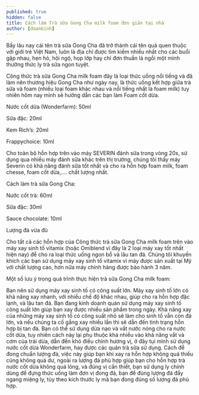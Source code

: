```yaml
---
published: true
hidden: false
title: Cách làm Trà sữa Gong Cha milk foam đơn giản tại nhà
author: [doanbinh] 
---
```



Bấy lâu nay cái tên trà sữa Gong Cha đã trở thành cái tên quá quen thuộc với giới trẻ Việt Nam, luôn là địa chỉ được tìm kiếm nhiều nhất cho các buổi gặp nhau, hẹn hò, hội ngộ, họp lớp hay chỉ đơn thuần là ngồi một mình thưởng thức ly trà sữa ngon tuyệt.

Công thức trà sữa Gong Cha milk foam đây là loại thức uống nổi tiếng và đã làm nên thương hiệu Gong Cha như ngày nay, là thức uống kết hợp giữa trà sữa và  foam (nhiều loại foam khác nhau và nổi tiếng nhất là foam milk) tuy nhiên hôm nay mình sẽ hướng dẫn các bạn làm Foam cốt dừa.

 Nước cốt dừa (Wonderfarm): 50ml

 Sữa đặc: 20ml

 Kem Rich’s: 20ml

 Frappychoice: 10ml

Cho toàn bộ hỗn hợp trên vào máy SEVERIN đánh sữa trong vòng 20s, sử dụng qua nhiều máy đánh sữa khác trên thị trường, chúng tôi thấy máy Severin có khả năng đánh sữa tốt nhất và cho ra hỗn hợp foam milk, foam chesse, foam cốt dừa,…. chất lượng nhất.


Cách làm trà sữa Gong Cha: 

Nước cốt trà: 60ml

Sữa đặc: 30ml

Sauce chocolate: 10ml

Lượng đá vừa đủ


Cho tất cả các hỗn hợp của Công thức trà sữa Gong Cha milk foam trên vào máy xay sinh tố vitamix (hoặc Omiblend vì đây là 2 loại máy xay tốt nhất hiện nay) để cho ra loại thức uống ngon bổ và lâu tan đá. Chúng tôi khuyến khích các bạn sử dụng máy xay sinh tố vitamix vì máy được sản xuất tại Mỹ với chất lượng cao, hơn nữa máy chính hãng được bảo hành 3 năm.

 



 

Một số lưu ý trong quá trình thực hiện trà sữa Gong Cha milk foam:

Bạn nên sử dụng máy xay sinh tố có công suất lớn. Máy xay sinh tố lớn có khả năng xay nhanh, với nhiều chế độ khác nhau, giúp cho ra hỗn hợp đặc lạnh, và lâu tan đá. Bạn đang kinh doanh quán sử dụng máy xay sinh tố công suất lớn giúp bạn xay được nhiều sản phẩm trong ngày. Khả năng xay của những máy xay sinh tố có công suất nhỏ sẽ làm cho sinh tố vẫn còn đá lớn, và nếu chúng ta cố gắng xay nhiều lần thì sẽ dẫn đến tình trạng hỗn hợp bị tan đá.
Bạn có thể sử dụng dừa nạo và vắt nước nóng cho ra nước cốt dừa, tuy nhiên cách này lại phụ thuộc khá nhiều vào khả năng vắt và cơm của trái dừa, dẫn đến khó điều chỉnh hương vị, ở đây tụi mình sử dụng nước cốt dừa Wonderfarm, hay được các quán trà sữa sử dụng.
Cách để đong chuẩn lượng đá, việc này giúp bạn khi xay ra hỗn hợp không quá thiếu cũng không quá dư, ngoài ra lượng đá phù hợp giúp bạn cho hỗn hợp trà nước cốt dừa không quá lỏng, và đúng vị cần thiết, bạn sử dụng ly chính dùng để đựng thức uống làm đơn vị đong đá, bạn để đúng lượng đá đầy ngang miệng ly, tùy theo kích thước ly mà bạn đong đúng số lượng đá phù hợp.